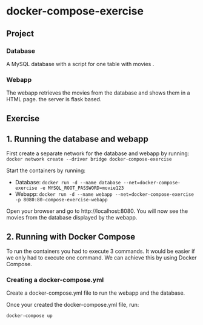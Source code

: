 # docker-compose-exercise

## Project 
### Database
A MySQL database with a script for one  table with movies .

### Webapp
The webapp retrieves the movies from the database and shows them in a HTML page. the server is flask based.

## Exercise
## 1. Running the database and webapp
First create a separate network for the database and webapp by running: `docker network create --driver bridge docker-compose-exercise`

Start the containers by running:
* Database: `docker run -d --name database --net=docker-compose-exercise -e MYSQL_ROOT_PASSWORD=movie123 `
* Webapp: `docker run -d --name webapp --net=docker-compose-exercise -p 8080:80-compose-exercise-webapp`

Open your browser and go to http://localhost:8080. You will now see the movies from the database displayed by the webapp.

## 2. Running with Docker Compose
To run the containers you had to execute 3 commands. It would be easier if we only had to execute one command. We can achieve this by using Docker Compose.

### Creating a docker-compose.yml
Create a docker-compose.yml file to run the webapp and the database. 

Once your created the docker-compose.yml file, run:
```
docker-compose up
```
